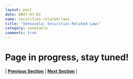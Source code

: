 ```yaml
---
layout: post
date: 0047-07-01
name: securities-related-laws
title: "Venezuela: Securities-Related Laws"
category: venezuela
comments: true
---
```


# Page in progress, stay tuned!




| **[Previous Section](https://neo-project.github.io/global-blockchain-compliance-hub//venezuela/venezuela-laws-token-sales.html)** | **[Next Section](https://neo-project.github.io/global-blockchain-compliance-hub//venezuela/venezuela-privacy-and-data-protection.html)** |
